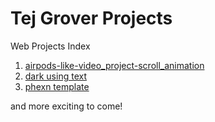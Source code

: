 # Tej Grover Projects
Web Projects Index

  1. [airpods-like-video_project-scroll_animation](https://tejgrover.github.io/airpods-like-video_project-scroll_animation/)
  2. [dark using text](https://tejgrover.github.io/dark%20using%20text/)
  3. [phexn template](https://tejgrover.github.io/phexn%20template/)
  
  and more exciting to come!
